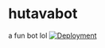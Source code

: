 # hutavabot
a fun bot lol
[![Deployment](https://github.com/coffee100percnt/hutavabot/actions/workflows/hosting.yml/badge.svg)](https://github.com/coffee100percnt/hutavabot/actions/workflows/hosting.yml)
